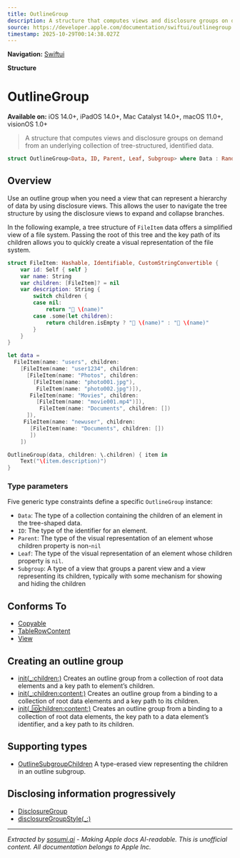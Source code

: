 ```yaml
---
title: OutlineGroup
description: A structure that computes views and disclosure groups on demand from an underlying collection of tree-structured, identified data.
source: https://developer.apple.com/documentation/swiftui/outlinegroup
timestamp: 2025-10-29T00:14:38.027Z
---
```


**Navigation:** [Swiftui](/documentation/swiftui)

**Structure**

# OutlineGroup

**Available on:** iOS 14.0+, iPadOS 14.0+, Mac Catalyst 14.0+, macOS 11.0+, visionOS 1.0+

> A structure that computes views and disclosure groups on demand from an underlying collection of tree-structured, identified data.

```swift
struct OutlineGroup<Data, ID, Parent, Leaf, Subgroup> where Data : RandomAccessCollection, ID : Hashable
```

## Overview

Use an outline group when you need a view that can represent a hierarchy of data by using disclosure views. This allows the user to navigate the tree structure by using the disclosure views to expand and collapse branches.

In the following example, a tree structure of `FileItem` data offers a simplified view of a file system. Passing the root of this tree and the key path of its children allows you to quickly create a visual representation of the file system.

```swift
struct FileItem: Hashable, Identifiable, CustomStringConvertible {
    var id: Self { self }
    var name: String
    var children: [FileItem]? = nil
    var description: String {
        switch children {
        case nil:
            return "📄 \(name)"
        case .some(let children):
            return children.isEmpty ? "📂 \(name)" : "📁 \(name)"
        }
    }
}

let data =
  FileItem(name: "users", children:
    [FileItem(name: "user1234", children:
      [FileItem(name: "Photos", children:
        [FileItem(name: "photo001.jpg"),
         FileItem(name: "photo002.jpg")]),
       FileItem(name: "Movies", children:
         [FileItem(name: "movie001.mp4")]),
          FileItem(name: "Documents", children: [])
      ]),
     FileItem(name: "newuser", children:
       [FileItem(name: "Documents", children: [])
       ])
    ])

OutlineGroup(data, children: \.children) { item in
    Text("\(item.description)")
}
```

### Type parameters

Five generic type constraints define a specific `OutlineGroup` instance:

- `Data`: The type of a collection containing the children of an element in the tree-shaped data.
- `ID`: The type of the identifier for an element.
- `Parent`: The type of the visual representation of an element whose children property is non-`nil`
- `Leaf`: The type of the visual representation of an element whose children property is `nil`.
- `Subgroup`: A type of a view that groups a parent view and a view representing its children, typically with some mechanism for showing and hiding the children

## Conforms To

- [Copyable](/documentation/Swift/Copyable)
- [TableRowContent](/documentation/swiftui/tablerowcontent)
- [View](/documentation/swiftui/view)

## Creating an outline group

- [init(_:children:)](/documentation/swiftui/outlinegroup/init(_:children:)) Creates an outline group from a collection of root data elements and a key path to element’s children.
- [init(_:children:content:)](/documentation/swiftui/outlinegroup/init(_:children:content:)) Creates an outline group from a binding to a collection of root data elements and a key path to its children.
- [init(_:id:children:content:)](/documentation/swiftui/outlinegroup/init(_:id:children:content:)) Creates an outline group from a binding to a collection of root data elements, the key path to a data element’s identifier, and a key path to its children.

## Supporting types

- [OutlineSubgroupChildren](/documentation/swiftui/outlinesubgroupchildren) A type-erased view representing the children in an outline subgroup.

## Disclosing information progressively

- [DisclosureGroup](/documentation/swiftui/disclosuregroup)
- [disclosureGroupStyle(_:)](/documentation/swiftui/view/disclosuregroupstyle(_:))

---

*Extracted by [sosumi.ai](https://sosumi.ai) - Making Apple docs AI-readable.*
*This is unofficial content. All documentation belongs to Apple Inc.*
